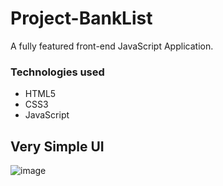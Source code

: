 # Project-BankList
A fully featured front-end JavaScript Application.

### Technologies used 
- HTML5
- CSS3
- JavaScript

## Very Simple UI
![image](https://github.com/avinash4364/Project-BankList/assets/24203618/efa90863-e44f-430e-89ea-20474969d26c)
